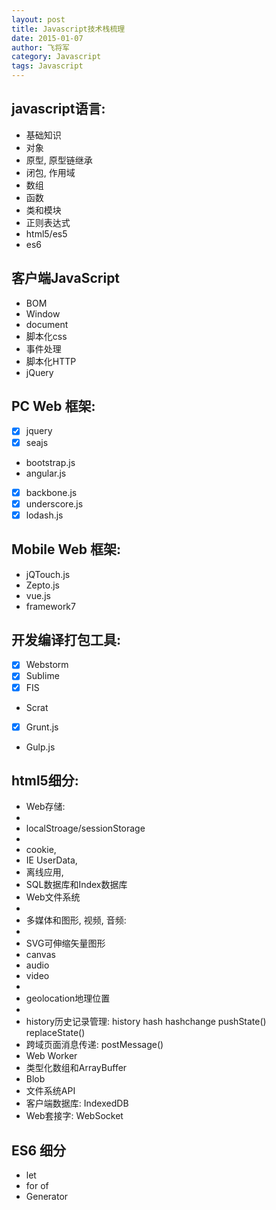 ```yaml
---
layout: post
title: Javascript技术栈梳理
date: 2015-01-07
author: 飞将军
category: Javascript
tags: Javascript
---
```


## javascript语言:

- 基础知识
- 对象
- 原型, 原型链继承
- 闭包, 作用域
- 数组
- 函数
- 类和模块
- 正则表达式
- html5/es5
- es6

## 客户端JavaScript

- BOM
- Window
- document
- 脚本化css
- 事件处理
- 脚本化HTTP
- jQuery

## PC Web 框架:

- [x] jquery
- [x] seajs
- bootstrap.js
- angular.js
- [x] backbone.js
- [x] underscore.js
- [x] lodash.js

## Mobile Web 框架:

- jQTouch.js
- Zepto.js
- vue.js
- framework7

## 开发编译打包工具:

- [x] Webstorm
- [x] Sublime
- [x] FIS
- Scrat
- [x] Grunt.js
- Gulp.js

## html5细分:

- Web存储:
- 
- localStroage/sessionStorage
- 
- cookie,
- IE UserData,
- 离线应用,
- SQL数据库和Index数据库
- Web文件系统
- 
- 多媒体和图形, 视频, 音频:
- 
- SVG可伸缩矢量图形
- canvas
- audio
- video
- 
- geolocation地理位置
- 
- history历史记录管理: history hash hashchange pushState() replaceState()
- 跨域页面消息传递: postMessage()
- Web Worker
- 类型化数组和ArrayBuffer
- Blob
- 文件系统API
- 客户端数据库: IndexedDB
- Web套接字: WebSocket

## ES6 细分

- let
- for of
- Generator

